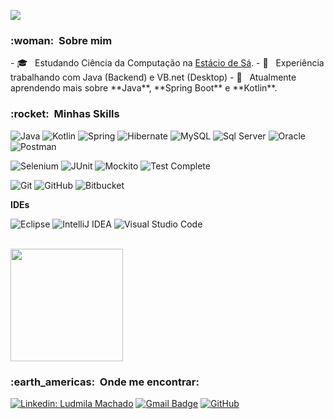 ![](https://komarev.com/ghpvc/?username=myllamachaado&color=006bed)

<h3> :woman: &nbsp;Sobre mim </h3>
- 🎓 &nbsp; Estudando Ciência da Computação na <a href="https://estacio.br/">Estácio de Sá</a>.
- 💼 &nbsp; Experiência trabalhando com Java (Backend) e VB.net (Desktop)
- 🌱 &nbsp; Atualmente aprendendo mais sobre **Java**, **Spring Boot** e **Kotlin**.

<h3> :rocket: &nbsp;Minhas Skills </h3>


  ![Java](https://img.shields.io/badge/Java-ED8B00?style=for-the-badge&logo=openjdk&logoColor=white)
  ![Kotlin](https://img.shields.io/badge/Kotlin-0095D5?&style=for-the-badge&logo=kotlin&logoColor=white)
  ![Spring](https://img.shields.io/badge/Spring-6DB33F?style=for-the-badge&logo=spring&logoColor=white)
  ![Hibernate](https://img.shields.io/badge/Hibernate-59666C?style=for-the-badge&logo=Hibernate&logoColor=white)
  ![MySQL](https://img.shields.io/badge/MySQL-00000F?style=for-the-badge&logo=mysql&logoColor=white)
  ![Sql Server](https://img.shields.io/badge/Microsoft%20SQL%20Server-CC2927?style=for-the-badge&logo=microsoft%20sql%20server&logoColor=white)
  ![Oracle](https://img.shields.io/badge/Oracle-F80000?style=for-the-badge&logo=Oracle&logoColor=white)
  ![Postman](https://img.shields.io/badge/Postman-FF6C37?style=for-the-badge&logo=postman&logoColor=white)
  
  
  
  ![Selenium](https://img.shields.io/badge/-selenium-%43B02A?style=for-the-badge&logo=selenium&logoColor=white)
  ![JUnit](https://img.shields.io/badge/-JUnit-F80000?style=for-the-badge&logo=&logoColor=white)
  ![Mockito](https://img.shields.io/badge/-Mockito-00000F?style=for-the-badge&logo=&logoColor=white)
  ![Test Complete](https://img.shields.io/badge/-TestComplete-%43B02A?style=for-the-badge&logo=&logoColor=white)
  
  
  ![Git](https://img.shields.io/badge/git-%23F05033.svg?style=for-the-badge&logo=git&logoColor=white)
  ![GitHub](https://img.shields.io/badge/github-%23121011.svg?style=for-the-badge&logo=github&logoColor=white)
  ![Bitbucket](https://img.shields.io/badge/bitbucket-%230047B3.svg?style=for-the-badge&logo=bitbucket&logoColor=white)

**IDEs**

  ![Eclipse](https://img.shields.io/badge/Eclipse-FE7A16.svg?style=for-the-badge&logo=Eclipse&logoColor=white)
  ![IntelliJ IDEA](https://img.shields.io/badge/IntelliJIDEA-000000.svg?style=for-the-badge&logo=intellij-idea&logoColor=white)
  ![Visual Studio Code](https://img.shields.io/badge/Visual%20Studio%20Code-0078d7.svg?style=for-the-badge&logo=visual-studio-code&logoColor=white)

<br/>

<a href="https://github.com/myllamachaado">
  <img height="180em" src="https://github-readme-stats.vercel.app/api?username=myllamachaado&theme=dracula&show_icons=true" />
</a>

<br/>

<h3> :earth_americas: &nbsp;Onde me encontrar: </h3> 

[![Linkedin: Ludmila Machado](https://img.shields.io/badge/-ludmilamachado-blue?style=flat-square&logo=Linkedin&logoColor=white&link=https://www.linkedin.com/in/ludmilamachado/)](https://www.linkedin.com/in/ludmilamachado/)
[![Gmail Badge](https://img.shields.io/badge/-myllamachaado@gmail.com-006bed?style=flat-square&logo=Gmail&logoColor=white&link=mailto:myllamachaado@gmail.com)](mailto:myllamachaado@gmail.com)
[![GitHub]( https://img.shields.io/github/followers/myllamachaado?label=follow&style=social)](https://github.com/myllamachaado)
